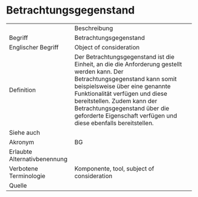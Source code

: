 # Betrachtungsgegenstand

<link-summary rel="summary"/>
<card-summary rel="summary"/>
<web-summary rel="summary"/>


<table>
    <tr>
        <td></td>
        <td>Beschreibung</td>
    </tr>
    <tr>
        <td>Begriff</td>
        <td>Betrachtungsgegenstand</td>
    </tr>
    <tr>
        <td>Englischer Begriff</td>
        <td>Object of consideration</td>
    </tr>
    <tr>
        <td>Definition</td>
        <td id="summary" >Der Betrachtungsgegenstand ist die Einheit, an die die Anforderung gestellt werden kann. 
            Der Betrachtungsgegenstand kann somit beispielsweise über eine genannte Funktionalität 
            verfügen und diese bereitstellen. Zudem kann der Betrachtungsgegenstand 
            über die geforderte Eigenschaft verfügen und diese ebenfalls bereitstellen.</td>
    </tr>  
    <tr>
        <td>Siehe auch</td>
        <td></td>
    </tr>
    <tr>
        <td>Akronym</td>
        <td>BG</td>
    </tr>
   <tr>
        <td>Erlaubte Alternativbenennung</td>
        <td></td>
    </tr>
   <tr>
        <td>Verbotene Terminologie</td>
        <td>Komponente, tool, subject of consideration</td>
    </tr>
   <tr>
        <td>Quelle</td>
        <td></td>
    </tr>
</table>